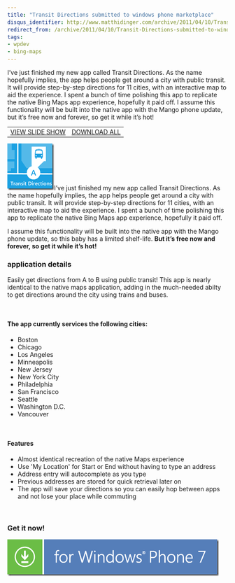 ```yaml
---
title: "Transit Directions submitted to windows phone marketplace"
disqus_identifier: http://www.matthidinger.com/archive/2011/04/10/Transit-Directions-submitted-to-windows-phone-marketplace.aspx
redirect_from: /archive/2011/04/10/Transit-Directions-submitted-to-windows-phone-marketplace.aspx/
tags: 
- wpdev
- bing-maps
---
```

I’ve just finished my new app called Transit Directions. As the name hopefully implies, the app helps people get around a city with public transit. It will provide step-by-step directions for 11 cities, with an interactive map to aid the experience. I spent a bunch of time polishing this app to replicate the native Bing Maps app experience, hopefully it paid off. I assume this functionality will be built into the native app with the Mango phone update, but it’s free now and forever, so get it while it’s hot!

|                                                                                                                                                                                |                                                                                                                                                                                       |
|--------------------------------------------------------------------------------------------------------------------------------------------------------------------------------|---------------------------------------------------------------------------------------------------------------------------------------------------------------------------------------|
| [VIEW SLIDE SHOW](https://cid-7b7c1346ed380da9.skydrive.live.com/redir.aspx?page=play&resid=7B7C1346ED380DA9!534&type=5&authkey=d8SFOnj6y5I%24&Bsrc=Photomail&Bpub=SDX.Photos) | [DOWNLOAD ALL](https://cid-7b7c1346ed380da9.skydrive.live.com/redir.aspx?page=downloadphotos&resid=7B7C1346ED380DA9!534&type=5&Bsrc=Photomail&Bpub=SDX.Photos&authkey=d8SFOnj6y5I%24) |

[<img src="/images/subtext-content/www_matthidinger_com/Windows-Live-Writer/Introducing-Transit-Directions-on-window_11E43/4-10-2011%208-42-07%20PM_thumb.png" title="4-10-2011 8-42-07 PM" alt="4-10-2011 8-42-07 PM" width="107" height="107" />](/images/subtext-content/www_matthidinger_com/Windows-Live-Writer/Introducing-Transit-Directions-on-window_11E43/4-10-2011%208-42-07%20PM_2.png)I’ve just finished my new app called Transit Directions. As the name hopefully implies, the app helps people get around a city with public transit. It will provide step-by-step directions for 11 cities, with an interactive map to aid the experience. I spent a bunch of time polishing this app to replicate the native Bing Maps app experience, hopefully it paid off.

I assume this functionality will be built into the native app with the Mango phone update, so this baby has a limited shelf-life. **But it’s free now and forever, so get it while it’s hot!**

### application details

Easily get directions from A to B using public transit! This app is nearly identical to the native maps application, adding in the much-needed abilty to get directions around the city using trains and buses.

 

#### The app currently services the following cities:

- Boston
- Chicago
- Los Angeles
- Minneapolis
- New Jersey
- New York City
- Philadelphia
- San Francisco
- Seattle
- Washington D.C.
- Vancouver

 

#### Features

- Almost identical recreation of the native Maps experience
- Use 'My Location' for Start or End without having to type an address
- Address entry will autocomplete as you type
- Previous addresses are stored for quick retrieval later on
- The app will save your directions so you can easily hop between apps and not lose your place while commuting

 

### Get it now!

[<img src="/images/subtext-content/www_matthidinger_com/Windows-Live-Writer/Introducing-Transit-Directions-on-window_11E43/wp7_English_480x80_blue4_fa367358-ca8f-4578-8823-739555dc80b1.png" title="wp7_English_480x80_blue4" alt="wp7_English_480x80_blue4" width="484" height="84" />](http://social.zune.net/redirect?type=phoneApp&id=3aeecd34-d463-e011-81d2-78e7d1fa76f8)

 

